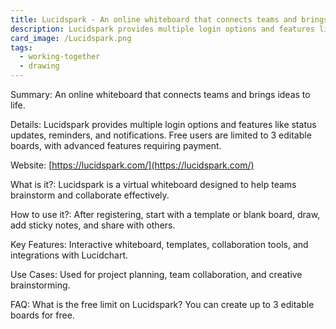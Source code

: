```yaml
---
title: Lucidspark - An online whiteboard that connects teams and brings ideas to life.
description: Lucidspark provides multiple login options and features like status updates, reminders, and notifications. Free users are limited to 3 editable boards, with advanced features requiring payment.
card_image: /Lucidspark.png
tags:
  - working-together
  - drawing
---
```


Summary: An online whiteboard that connects teams and brings ideas to life.

Details: Lucidspark provides multiple login options and features like status updates, reminders, and notifications. Free users are limited to 3 editable boards, with advanced features requiring payment.

Website: [https://lucidspark.com/](https://lucidspark.com/)

What is it?: Lucidspark is a virtual whiteboard designed to help teams brainstorm and collaborate effectively.

How to use it?: After registering, start with a template or blank board, draw, add sticky notes, and share with others.

Key Features: Interactive whiteboard, templates, collaboration tools, and integrations with Lucidchart.

Use Cases: Used for project planning, team collaboration, and creative brainstorming.

FAQ: What is the free limit on Lucidspark? You can create up to 3 editable boards for free.
